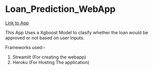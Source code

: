 # Loan_Prediction_WebApp
[Link to App](https://fathomless-reef-35952.herokuapp.com/)

This App Uses a Xgboost Model to clasify whether the loan would be approved or not based on user Inputs.

Frameworks used:-

1. Streamlit (For creating the webapp)
2. Heroku (For Hosting The application)



